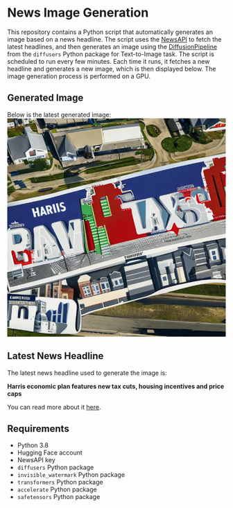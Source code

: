 # News Image Generation
This repository contains a Python script that automatically generates an image based on a news headline. The script uses the [NewsAPI](https://newsapi.org/) to fetch the latest headlines, and then generates an image using the [DiffusionPipeline](https://github.com/huggingface/diffusers) from the `diffusers` Python package for Text-to-Image task.
The script is scheduled to run every few minutes. Each time it runs, it fetches a new headline and generates a new image, which is then displayed below. The image generation process is performed on a GPU.

## Generated Image
Below is the latest generated image:
![Generated Image](image.png)

## Latest News Headline
The latest news headline used to generate the image is:

**Harris economic plan features new tax cuts, housing incentives and price caps**

You can read more about it [here](https://news.google.com/rss/articles/CBMidEFVX3lxTE5PMXlzb0MxT0tBaVctUmg4TTBUQmFxSDNOSTFJQUMtT3dxeG5GbnVKa0xWSnp1TVNhaTF2NS1Tc3BLcVZNanVoeVNNR1VfUWdEQXgwZXR2SGp2Z1FrMmdwVmxrX0c4Vm4xVVhWd3d6aHE3U0pp?oc=5).

## Requirements
- Python 3.8
- Hugging Face account
- NewsAPI key
- `diffusers` Python package
- `invisible_watermark` Python package
- `transformers` Python package
- `accelerate` Python package
- `safetensors` Python package
